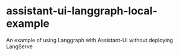 # assistant-ui-langgraph-local-example
An example of using Langgraph with Assistant-UI without deploying LangServe
